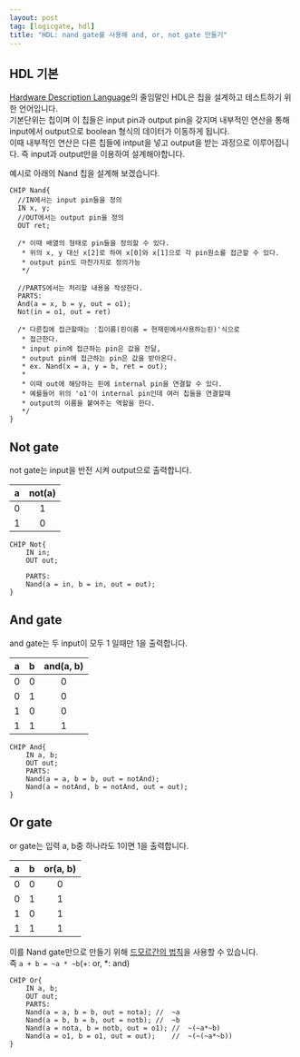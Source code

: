 ```yaml
---
layout: post
tag: [logicgate, hdl]
title: "HDL: nand gate를 사용해 and, or, not gate 만들기"
---
```

## HDL 기본
[Hardware Description Language]()의 줄임말인 HDL은 칩을 설계하고 테스트하기 위한 언어입니다.  
기본단위는 칩이며 이 칩들은 input pin과 output pin을 갖지며 내부적인 연산을 통해 input에서 output으로 boolean
형식의 데이터가 이동하게 됩니다.  
 이때 내부적인 연산은 다른 칩들에 intput을 넣고 output을 받는 과정으로 이루어집니다.
즉 input과 output만을 이용하여 설계해야합니다.  

예시로 아래의 Nand 칩을 설계해 보겠습니다.  


``` hdl
CHIP Nand{
  //IN에서는 input pin들을 정의
  IN x, y;
  //OUT에서는 output pin을 정의
  OUT ret;

  /* 이때 배열의 형태로 pin들을 정의할 수 있다.
   * 위의 x, y 대신 x[2]로 하여 x[0]와 x[1]으로 각 pin원소를 접근할 수 있다.
   * output pin도 마찬가지로 정의가능
   */

  //PARTS에서는 처리할 내용을 작성한다.
  PARTS:
  And(a = x, b = y, out = o1);
  Not(in = o1, out = ret)

  /* 다른칩에 접근할때는 '칩이름(핀이름 = 현재핀에서사용하는핀)'식으로
   * 접근한다.
   * input pin에 접근하는 pin은 값을 전달,
   * output pin에 접근하는 pin은 값을 받아온다.
   * ex. Nand(x = a, y = b, ret = out);
   *
   * 이때 out에 해당하는 핀에 internal pin을 연결할 수 있다.
   * 예를들어 위의 'o1'이 internal pin인데 여러 칩들을 연결할때
   * output의 이름을 붙여주는 역할을 한다.
   */
}
```

## Not gate
not gate는 input을 반전 시켜 output으로 출력합니다.

| a | not(a) |
| :---: | :---: |
| 0 | 1 |
| 1 | 0 |  

``` hdl
CHIP Not{
    IN in;
    OUT out;

    PARTS:
    Nand(a = in, b = in, out = out);
}
```

## And gate
and gate는 두 input이 모두 1 일때만 1을 출력합니다.  

| a | b | and(a, b) |
| :-: | :-: | :-: |
| 0 | 0 | 0 |
| 0 | 1 | 0 |
| 1 | 0 | 0 |
| 1 | 1 | 1 |  

``` hdl
CHIP And{
    IN a, b;
    OUT out;
    PARTS:
    Nand(a = a, b = b, out = notAnd);
    Nand(a = notAnd, b = notAnd, out = out);
}
```
## Or gate
or gate는 입력 a, b중 하나라도 1이면 1을 출력합니다.  

| a | b | or(a, b) |
| :-: | :-: | :-: |
| 0 | 0 | 0 |
| 0 | 1 | 1 |
| 1 | 0 | 1 |
| 1 | 1 | 1 |  

이를 Nand gate만으로 만들기 위해 [드모르간의 법칙](https://ko.wikipedia.org/wiki/%EB%93%9C_%EB%AA%A8%EB%A5%B4%EA%B0%84%EC%9D%98_%EB%B2%95%EC%B9%99)을 사용할 수 있습니다.  
즉 `a + b = ~a * ~b`(+: or, *: and)  
``` hdl
CHIP Or{
    IN a, b;
    OUT out;
    PARTS:
    Nand(a = a, b = b, out = nota); //  ~a
    Nand(a = b, b = b, out = notb); //  ~b
    Nand(a = nota, b = notb, out = o1); //  ~(~a*~b)
    Nand(a = o1, b = o1, out = out);    //  ~(~(~a*~b))
}
```
